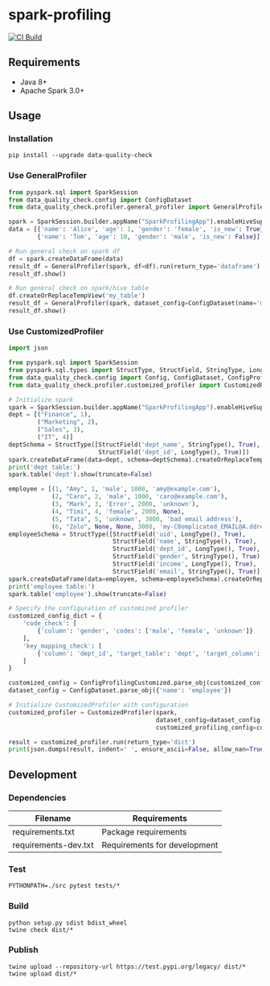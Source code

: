 # spark-profiling

[![CI Build](https://github.com/tw-data-quality-2022/spark-profiling/actions/workflows/python-package.yml/badge.svg)
](https://github.com/tw-data-quality-2022/spark-profiling/actions/workflows/python-package.yml)

## Requirements

- Java 8+
- Apache Spark 3.0+

## Usage

### Installation

```shell
pip install --upgrade data-quality-check
```

### Use GeneralProfiler

```python
from pyspark.sql import SparkSession
from data_quality_check.config import ConfigDataset
from data_quality_check.profiler.general_profiler import GeneralProfiler

spark = SparkSession.builder.appName("SparkProfilingApp").enableHiveSupport().getOrCreate()
data = [{'name': 'Alice', 'age': 1, 'gender': 'female', 'is_new': True},
        {'name': 'Tom', 'age': 10, 'gender': 'male', 'is_new': False}]

# Run general check on spark df
df = spark.createDataFrame(data)
result_df = GeneralProfiler(spark, df=df).run(return_type='dataframe')
result_df.show()

# Run general check on spark/hive table
df.createOrReplaceTempView('my_table')
result_df = GeneralProfiler(spark, dataset_config=ConfigDataset(name='my_table')).run(return_type='dataframe')
result_df.show()
```

### Use CustomizedProfiler

```python
import json

from pyspark.sql import SparkSession
from pyspark.sql.types import StructType, StructField, StringType, LongType
from data_quality_check.config import Config, ConfigDataset, ConfigProfilingCustomized
from data_quality_check.profiler.customized_profiler import CustomizedProfiler

# Initialize spark
spark = SparkSession.builder.appName("SparkProfilingApp").enableHiveSupport().getOrCreate()
dept = [("Finance", 1),
        ("Marketing", 2),
        ("Sales", 3),
        ("IT", 4)]
deptSchema = StructType([StructField('dept_name', StringType(), True),
                         StructField('dept_id', LongType(), True)])
spark.createDataFrame(data=dept, schema=deptSchema).createOrReplaceTempView('dept')
print('dept table:')
spark.table('dept').show(truncate=False)

employee = [(1, "Amy", 1, 'male', 1000, 'amy@example.com'),
            (2, "Caro", 2, 'male', 1000, 'caro@example.com'),
            (3, "Mark", 3, 'Error', 2000, 'unknown'),
            (4, "Timi", 4, 'female', 2000, None),
            (5, "Tata", 5, 'unknown', 3000, 'bad email address'),
            (6, "Zolo", None, None, 3000, 'my-C0omplicated_EMAIL@A.ddress.xyz')]
employeeSchema = StructType([StructField('uid', LongType(), True),
                             StructField('name', StringType(), True),
                             StructField('dept_id', LongType(), True),
                             StructField('gender', StringType(), True),
                             StructField('income', LongType(), True),
                             StructField('email', StringType(), True)])
spark.createDataFrame(data=employee, schema=employeeSchema).createOrReplaceTempView('employee')
print('employee table:')
spark.table('employee').show(truncate=False)

# Specify the configuration of customized profiler
customized_config_dict = {
    'code_check': [
        {'column': 'gender', 'codes': ['male', 'female', 'unknown']}
    ],
    'key_mapping_check': [
        {'column': 'dept_id', 'target_table': 'dept', 'target_column': 'dept_id'}
    ]
}

customized_config = ConfigProfilingCustomized.parse_obj(customized_config_dict)
dataset_config = ConfigDataset.parse_obj({'name': 'employee'})

# Initialize CustomizedProfiler with configuration
customized_profiler = CustomizedProfiler(spark,
                                         dataset_config=dataset_config,
                                         customized_profiling_config=customized_config)

result = customized_profiler.run(return_type='dict')
print(json.dumps(result, indent=' ', ensure_ascii=False, allow_nan=True))
```

## Development

### Dependencies

| Filename | Requirements|
|----------|-------------|
| requirements.txt | Package requirements|
| requirements-dev.txt |  Requirements for development|

### Test

```shell
PYTHONPATH=./src pytest tests/*
```

### Build

```
python setup.py sdist bdist_wheel
twine check dist/*
```

### Publish

```
twine upload --repository-url https://test.pypi.org/legacy/ dist/*
twine upload dist/*
```


